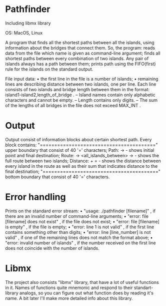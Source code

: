 # Pathfinder

Including libmx library

OS: MacOS, Linux

A program that finds all the shortest paths between all the islands, using information about the bridges that connect them. So, the program:
reads data from the file which name is given as command-line argument;
finds all shortest paths between every combination of two islands. Any pair of islands always has a path between them;
prints path using the FIFO(first) rule for the islands on the standard output.

File input data:
• the first line in the file is a number of islands;
• remaining lines are describing distance between two islands, one per line. Each line consists of two islands and bridge length between them in the format:
island1-island2,length_of_bridge .
– Island names contain only alphabetic characters and cannot be empty.
– Length contains only digits.
– The sum of the lengths of all bridges in the file does not exceed MAX_INT .

# Output

Output consist of information blocks about certain shortest path. Every block contains:
"========================================" upper boundary that consist of 40 '=' characters;
Path: -> - shows initial point and final destination;
Route: -> <all_islands_between> -> - shows the full route between two islands;
Distance: + = - shows the distance between every island in the route as well as their sum that indicates distance to the final destination;
"========================================" bottom boundary that consist of 40 '=' characters.

# Error handling

Prints on the standard error stream:
• "usage: ./pathfinder [filename]" , if there are an invalid number of command-line arguments;
• "error: file [filename] does not exist" , if the file does not exist;
• "error: file [filename] is empty" , if the file is empty;
• "error: line 1 is not valid" , if the first line contains something other than digits;
• "error: line [line_number] is not valid" , if one of the remaining lines does not match the format above;
• "error: invalid number of islands" , if the number received on the first line does not coincide with the number of islands.

# Libmx

The project also consists "libmx" library, that have a lot of useful functions in it. Names of functions quite mnemonic and respond to their standart-library analogs, so you can figure out what function does by reading it's name. A bit later I'll make more detailed info about this library.
